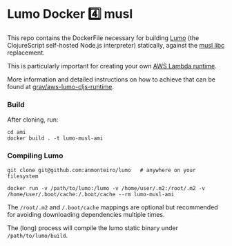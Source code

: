 # Lumo Docker 4️⃣ musl

This repo contains the DockerFile necessary for building
[Lumo](https://github.com/anmonteiro/lumo) (the ClojureScript self-hosted
Node.js interpreter) statically, against the [musl
libc](https://www.musl-libc.org/) replacement.

This is particularly important for creating your own [AWS Lambda
runtime](https://docs.aws.amazon.com/lambda/latest/dg/runtimes-custom.html).

More information and detailed instructions on how to achieve that can be found
at [grav/aws-lumo-cljs-runtime](https://github.com/grav/aws-lumo-cljs-runtime).

### Build

After cloning, run:

```shell
cd ami
docker build . -t lumo-musl-ami
```

### Compiling Lumo

```shell
git clone git@github.com:anmonteiro/lumo   # anywhere on your filesystem

docker run -v /path/to/lumo:/lumo -v /home/user/.m2:/root/.m2 -v /home/user/.boot/cache:/.boot/cache --rm lumo-musl-ami
```

The `/root/.m2` and `/.boot/cache` mappings are optional but recommended for
avoiding downloading dependencies multiple times.

The (long) process will compile the lumo static binary under `/path/to/lumo/build`.
